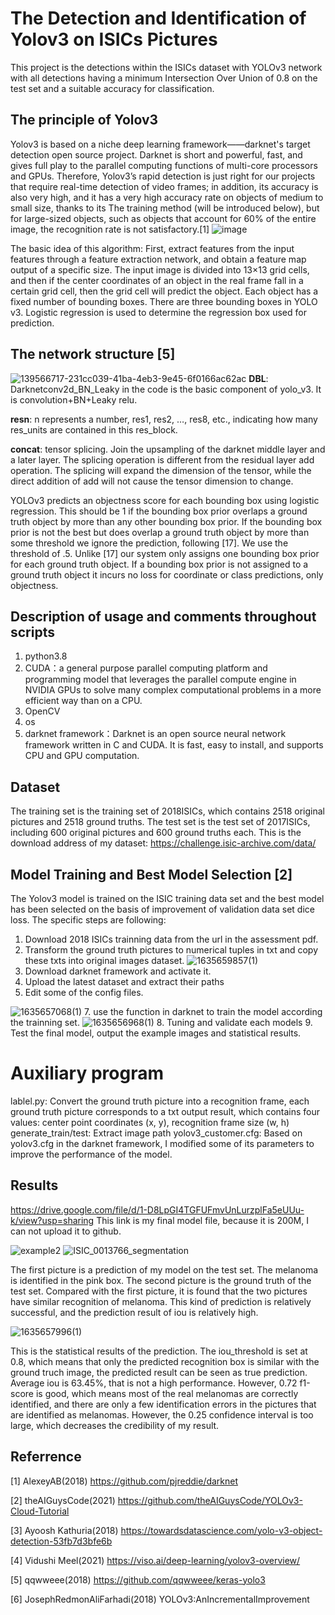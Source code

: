# The Detection and Identification of Yolov3 on ISICs Pictures
This project is the detections within the ISICs dataset with YOLOv3 network with all detections having a minimum Intersection Over Union of 0.8 on the test set and a suitable accuracy for classification.
## The principle of Yolov3
Yolov3 is based on a niche deep learning framework——darknet's target detection open source project. Darknet is short and powerful, fast, and gives full play to the parallel computing functions of multi-core processors and GPUs. Therefore, Yolov3’s rapid detection is just right for our projects that require real-time detection of video frames; in addition, its accuracy is also very high, and it has a very high accuracy rate on objects of medium to small size, thanks to its The training method (will be introduced below), but for large-sized objects, such as objects that account for 60% of the entire image, the recognition rate is not satisfactory.[1]
![image](https://user-images.githubusercontent.com/87461237/139569875-f9094ecc-2023-4fe9-a0f1-8d87aadff9bd.png)

The basic idea of this algorithm: First, extract features from the input features through a feature extraction network, and obtain a feature map output of a specific size. The input image is divided into 13×13 grid cells, and then if the center coordinates of an object in the real frame fall in a certain grid cell, then the grid cell will predict the object. Each object has a fixed number of bounding boxes. There are three bounding boxes in YOLO v3. Logistic regression is used to determine the regression box used for prediction.

## The network structure [5]
![139566717-231cc039-41ba-4eb3-9e45-6f0166ac62ac](https://user-images.githubusercontent.com/87461237/139570034-8206dd78-6fca-4ffa-bd70-896f950cc721.png)
**DBL**: Darknetconv2d_BN_Leaky in the code is the basic component of yolo_v3. It is convolution+BN+Leaky relu.

**resn**: n represents a number, res1, res2, …, res8, etc., indicating how many res_units are contained in this res_block.

**concat**: tensor splicing. Join the upsampling of the darknet middle layer and a later layer. The splicing operation is different from the residual layer add operation. The splicing will expand the dimension of the tensor, while the direct addition of add will not cause the tensor dimension to change.

YOLOv3 predicts an objectness score for each bounding box using logistic regression. This should be 1 if the bounding box prior overlaps a ground truth object by more than any other bounding box prior. If the bounding box prior is not the best but does overlap a ground truth object by more than some threshold we ignore the prediction, following [17]. We use the threshold of .5. Unlike [17] our system only assigns one bounding box prior for each ground truth object. If a bounding box prior is not assigned to a ground truth object it incurs no loss for coordinate or class predictions, only objectness.

## Description of usage and comments throughout scripts
1. python3.8
2. CUDA：a general purpose parallel computing platform and programming model that leverages the parallel compute engine in NVIDIA GPUs to solve many complex computational problems in a more efficient way than on a CPU.
3. OpenCV
4. os
5. darknet framework：Darknet is an open source neural network framework written in C and CUDA. It is fast, easy to install, and supports CPU and GPU computation.
## Dataset
The training set is the training set of 2018ISICs, which contains 2518 original pictures and 2518 ground truths. The test set is the test set of 2017ISICs, including 600 original pictures and 600 ground truths each. This is the download address of my dataset: https://challenge.isic-archive.com/data/
## Model Training and Best Model Selection [2]
The Yolov3 model is trained on the ISIC training data set and the best model has been selected on the basis of improvement of validation data set dice loss. The specific steps are following:
1. Download 2018 ISICs trainning data from the url in the assessment pdf.
2. Transform the ground truth pictures to numerical tuples in txt and copy these txts into original images dataset.
![1635659857(1)](https://user-images.githubusercontent.com/87461237/139570164-eedb85be-0d8d-4eb6-9cdb-163b8b7bba38.png)
4. Download darknet framework and activate it.
5. Upload the latest dataset and extract their paths
6. Edit some of the config files.

![1635657068(1)](https://user-images.githubusercontent.com/87461237/139568833-832ad11c-84c3-49ee-8faa-2612b639be3d.png)
7. use the function in darknet to train the model according the trainning set.
![1635656968(1)](https://user-images.githubusercontent.com/87461237/139568778-cd823136-9e95-40ab-ac2c-7b1d47e4630a.png)
8. Tuning and validate each models
9. Test the final model, output the example images and statistical results.
# Auxiliary program
lablel.py: Convert the ground truth picture into a recognition frame, each ground truth picture corresponds to a txt output result, which contains four values: center point coordinates (x, y), recognition frame size (w, h)
generate_train/test: Extract image path
yolov3_customer.cfg: Based on yolov3.cfg in the darknet framework, I modified some of its parameters to improve the performance of the model.
## Results
https://drive.google.com/file/d/1-D8LpGI4TGFUFmvUnLurzplFa5eUUu-k/view?usp=sharing
This link is my final model file, because it is 200M, I can not upload it to github.

![example2](https://user-images.githubusercontent.com/87461237/139568968-d2515a49-4b40-41cc-b843-981636372109.png) ![ISIC_0013766_segmentation](https://user-images.githubusercontent.com/87461237/139569088-52d81d68-eb27-4d45-b1e4-c74a30e2ecb2.png)

The first picture is a prediction of my model on the test set. The melanoma is identified in the pink box. The second picture is the ground truth of the test set. Compared with the first picture, it is found that the two pictures have similar recognition of melanoma. This kind of prediction is relatively successful, and the prediction result of iou is relatively high.

![1635657996(1)](https://user-images.githubusercontent.com/87461237/139569309-c87818cb-d623-4f8d-b2bf-19cd538ed174.png)

This is the statistical results of the prediction. The iou_threshold is set at 0.8, which means that only the predicted recognition box is similar with the ground truch image, the predicted result can be seen as true prediction. Average iou is 63.45%, that is not a high performance. However, 0.72 f1-score is good, which means most of the real melanomas are correctly identified, and there are only a few identification errors in the pictures that are identified as melanomas. However, the 0.25 confidence interval is too large, which decreases the credibility of my result.

## Referrence
[1] AlexeyAB(2018) https://github.com/pjreddie/darknet 

[2] theAIGuysCode(2021) https://github.com/theAIGuysCode/YOLOv3-Cloud-Tutorial 

[3] Ayoosh Kathuria(2018) https://towardsdatascience.com/yolo-v3-object-detection-53fb7d3bfe6b

[4] Vidushi Meel(2021) https://viso.ai/deep-learning/yolov3-overview/

[5] qqwweee(2018) https://github.com/qqwweee/keras-yolo3

[6] JosephRedmonAliFarhadi(2018) YOLOv3:AnIncrementalImprovement
